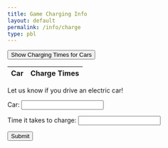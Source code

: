 ```yaml
---
title: Game Charging Info
layout: default 
permalink: /info/charge
type: pbl
---
```

<div class = "secondary">
<button id = "read_button" type = "button" onclick="read_users()"  class = "read-button"> Show Charging Times for Cars</button>
</div>
<table class = "readtable">
  <thead>
  <tr>
    <th>Car</th>
    <th>Charge Times</th>
  </tr>
  </thead>
  </tbody>
</table>


<p class = "form-tell">Let us know if you drive an electric car!</p>

<div class = "form-box">
  <form action="javascript:create_user()" class = "createForm">
      <p><label class = "form-label">
          Car:
          <input class = "input-boxes" type="text" chargetime="car" id="car" required>
      </label></p>
      <p><label class = "form-label">
          Time it takes to charge:
          <input class = "input-boxes" type="text" chargetime="chargetime" id="chargetime" required>
      </label></p>
      <p>
          <button class = "form-button">Submit</button>
      </p>
  </form>
</div>

<script>
    const resultContainer = document.getElementById("result");
    const url = "https://zesty.nighthawkcodingsociety.com/api/charges/"
    const create_fetch = url + '/create';
    const read_fetch = url + '/';
    const read_button = document.getElementById("read_button");
    function read_users() {
      const read_options = {
      method: 'GET', 
      mode: 'cors', 
      cache: 'default', 
      credentials: 'omit', 
      headers: {
        'Content-Type': 'application/json'
      },
    };
    fetch(read_fetch, read_options)
   
      .then(response => {

        if (response.status !== 200) {
            const errorMsg = 'Database read error: ' + response.status;
            console.log(errorMsg);
            const tr = document.createElement("tr");
            const td = document.createElement("td");
            td.innerHTML = errorMsg;
            tr.appendChild(td);
            resultContainer.appendChild(tr);
            return;
        }
 
        response.json().then(data => {
            console.log(data);
            length = data.length;
            number = Math.floor(Math.random() * length );
            for (let row in data) {
              console.log(data[row]);
              
              add_row(data[number]);
              break;
            }
        })
    })
    .catch(err => {
      console.error(err);
      const tr = document.createElement("tr");
      const td = document.createElement("td");
      td.innerHTML = err;
      tr.appendChild(td);
      resultContainer.appendChild(tr);
    });
  }
function add_row(data) {
    const tr = document.createElement("tr");
    const car = document.createElement("td");
    const chargetime = document.createElement("td");

    const id = document.createElement("td");
    car.innerHTML = data.car; 
    chargetime.innerHTML = data.chargetime; 
      

    tr.appendChild(car);
    tr.appendChild(chargetime);

    resultContainer.appendChild(tr);
}


  function create_fact(){
    const body = {
        car: document.getElementById("car").value,
        chargetime: document.getElementById("chargetime").value,
    };
    const requestOptions = {
        method: 'POST',
        body: JSON.stringify(body),
        headers: {
            "content-type": "application/json",
            'Authorization': 'Bearer my-token',
        },
    };

    fetch(create_fetch, requestOptions)
      .then(response => {
        if (response.status !== 200) {
          const errorMsg = 'Database create error: ' + response.status;
          console.log(errorMsg);
          const tr = document.createElement("tr");
          const td = document.createElement("td");
          td.innerHTML = errorMsg;
          tr.appendChild(td);
          resultContainer.appendChild(tr);
          return;
        }
    })
  }

  function delete_fact(){

  const body = {
      car: document.getElementById("car").value,
      chargetime: document.getElementById("chargetime").value,
  };
  const requestOptions = {
      method: 'DELETE',
      body: JSON.stringify(body),
      headers: {
          "content-type": "application/json",
          'Authorization': 'Bearer my-token',
      },
  };
  // URL for Create API
  fetch(create_fetch, requestOptions)
    .then(response => {
      if (response.status !== 200) {
        const errorMsg = 'Database create error: ' + response.status;
        console.log(errorMsg);
        const tr = document.createElement("tr");
        const td = document.createElement("td");
        td.innerHTML = errorMsg;
        tr.appendChild(td);
        resultContainer.appendChild(tr);
        return;
      }
  })
  }
  let slideIndex = 0;
  showSlides();

</script>